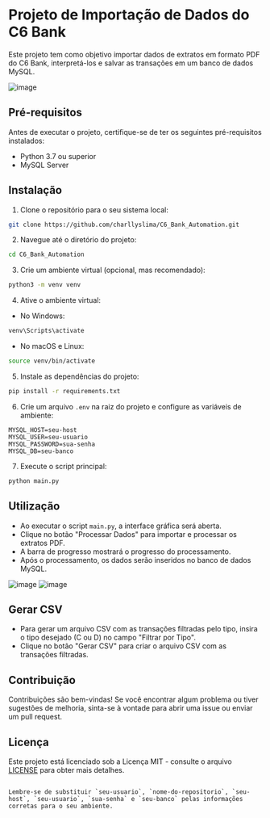 # Projeto de Importação de Dados do C6 Bank

Este projeto tem como objetivo importar dados de extratos em formato PDF do C6 Bank, interpretá-los e salvar as transações em um banco de dados MySQL.

![image](https://github.com/charllyslima/C6_Bank_Automation/assets/96506145/5db25526-6608-4c32-8113-edb57cee8a43)


## Pré-requisitos

Antes de executar o projeto, certifique-se de ter os seguintes pré-requisitos instalados:

- Python 3.7 ou superior
- MySQL Server

## Instalação

1. Clone o repositório para o seu sistema local:

```bash
git clone https://github.com/charllyslima/C6_Bank_Automation.git
```

2. Navegue até o diretório do projeto:

```bash
cd C6_Bank_Automation
```

3. Crie um ambiente virtual (opcional, mas recomendado):

```bash
python3 -m venv venv
```

4. Ative o ambiente virtual:

- No Windows:

```bash
venv\Scripts\activate
```

- No macOS e Linux:

```bash
source venv/bin/activate
```

5. Instale as dependências do projeto:

```bash
pip install -r requirements.txt
```

6. Crie um arquivo `.env` na raiz do projeto e configure as variáveis de ambiente:

```
MYSQL_HOST=seu-host
MYSQL_USER=seu-usuario
MYSQL_PASSWORD=sua-senha
MYSQL_DB=seu-banco
```

7. Execute o script principal:

```bash
python main.py
```

## Utilização

- Ao executar o script `main.py`, a interface gráfica será aberta.
- Clique no botão "Processar Dados" para importar e processar os extratos PDF.
- A barra de progresso mostrará o progresso do processamento.
- Após o processamento, os dados serão inseridos no banco de dados MySQL.

![image](https://github.com/charllyslima/C6_Bank_Automation/assets/96506145/39467719-03c6-44cf-989a-28d696db9603)
![image](https://github.com/charllyslima/C6_Bank_Automation/assets/96506145/d534c219-4f23-48de-b74d-304e01ca900d)


## Gerar CSV

- Para gerar um arquivo CSV com as transações filtradas pelo tipo, insira o tipo desejado (C ou D) no campo "Filtrar por Tipo".
- Clique no botão "Gerar CSV" para criar o arquivo CSV com as transações filtradas.

## Contribuição

Contribuições são bem-vindas! Se você encontrar algum problema ou tiver sugestões de melhoria, sinta-se à vontade para abrir uma issue ou enviar um pull request.

## Licença

Este projeto está licenciado sob a Licença MIT - consulte o arquivo [LICENSE](LICENSE) para obter mais detalhes.
```

Lembre-se de substituir `seu-usuario`, `nome-do-repositorio`, `seu-host`, `seu-usuario`, `sua-senha` e `seu-banco` pelas informações corretas para o seu ambiente.
